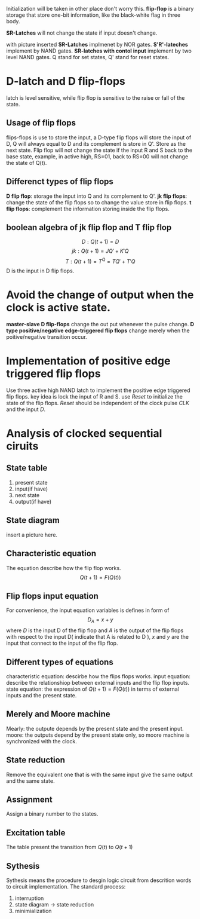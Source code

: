 Initialization will be taken in other place don't worry this.
**flip-flop** is a binary storage that store one-bit information, like the 
black-white flag in three body.

**SR-Latches** will not change the state if input doesn't change.

with picture inserted
**SR-Latches** implmenet by NOR gates.
**S'R'-lateches** implement by NAND gates.
**SR-latches with contol input** implement by two level NAND gates.
Q stand for set states, Q' stand for reset states.

# D-latch and D flip-flops
latch is level sensitive, while flip flop is sensitive to the raise or fall of 
the state.

## Usage of flip flops
flips-flops is use to store the input, a D-type flip flops will store the input 
of D, Q will always equal to D and its complement is store in Q'.
Store as the next state.
Flip flop will not change the state if the input R and S back to the base state, 
example, in active high, RS=01, back to RS=00 will not change the state of Q(t).

## Differenct types of flip flops
**D flip flop**: storage the input into Q and its complement to Q'.
**jk flip flops**: change the state of the flip flops so to change the value 
store in flip flops.
**t flip flops**: complement the information storing inside the flip flops.

## boolean algebra of jk flip flop and T flip flop
$$D: Q(t+1) = D$$
$$jk: Q(t+1) = JQ' + K'Q$$
$$T: Q(t+1) = T^Q = TQ' + T'Q$$
D is the input in D flip flops.

# Avoid the change of output when the clock is active state.
**master-slave D flip-flops** change the out put whenever the pulse change.
**D type positive/negative edge-triggered flip flops** change merely when the 
poitive/negative transition occur.

# Implementation of positive edge triggered flip flops
Use three active high NAND latch to implement the positive edge triggered flip 
flops.
key idea is lock the input of R and S.
use $Reset$ to initialize the state of the flip flops. $Reset$ should be 
independent of the clock pulse $CLK$ and the input $D$. 

# Analysis of clocked sequential ciruits
## State table
1. present state
2. input(if have)
3. next state
4. output(if have)

## State diagram
insert a picture here.

## Characteristic equation
The equation describe how the flip flop works.
$$Q(t+1) = F\big(Q(t)\big)$$

## Flip flops input equation
For convenience, the input equation variables is defines in form of $$D_A=x+y$$ 
where $D$ is the input D of the flip flop and $A$ is the output of the flip 
flops with respect to the input D( indicate that A is related to D ), $x$ and 
$y$ are the input that connect to the input of the flip flop.

## Different types of equations
characteristic equation: descirbe how the flips flops works.
input equation: describe the relationshiop between external inputs and the flip 
flop inputs.
state equation: the expression of $Q(t+1) = F\big(Q(t)\big)$ in terms of 
external inputs and the present state.

## Merely and Moore machine
Mearly: the outpute depends by the present state and the present input.
moore: the outputs depend by the present state only, so moore machine is
synchronized with the clock.

## State reduction
Remove the equivalent one that is with the same input give the same output and 
the same state.

## Assignment
Assign a binary number to the states.

## Excitation table
The table present the transition from $Q(t)$ to $Q(t+1)$

## Sythesis
Sythesis means the procedure to desgin logic circuit from descrition words to 
circuit implementation.
The standard process:
1. interruption
2. state diagram -> state reduction
3. minimialization




